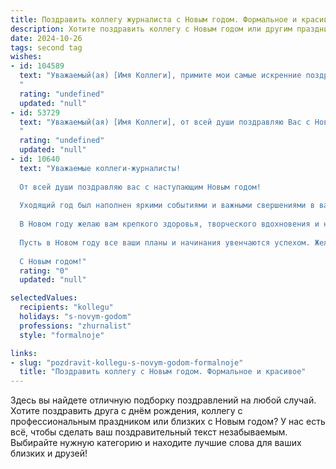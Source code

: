 ```yaml
---
title: Поздравить коллегу журналиста с Новым годом. Формальное и красивое
description: Хотите поздравить коллегу с Новым годом или другим праздником? Наш ИИ создаст незабываемое поздравление, а вы обязательно выделитесь среди других.  
date: 2024-10-26
tags: second tag
wishes:
- id: 104589
  text: "Уважаемый(ая) [Имя Коллеги], примите мои самые искренние поздравления с наступающим Новым годом! Желаю Вам в новом году новых ярких  репортажей, интересных сюжетов и профессиональных успехов на журналистском поприще. Пусть вдохновение не покидает Вас, а каждый день приносит новые открытия и достижения. Счастья, благополучия и всего наилучшего!
  "
  rating: "undefined"
  updated: "null"
- id: 53729
  text: "Уважаемый(ая) [Имя Коллеги], от всей души поздравляю Вас с Новым годом! Желаю Вам ярких и вдохновляющих событий, интересных материалов, новых профессиональных побед и, конечно же,  творческого горения, которое  вдохновляет нас всех на новые свершения.
  "
  rating: "undefined"
  updated: "null"
- id: 10640
  text: "Уважаемые коллеги-журналисты!
  
  От всей души поздравляю вас с наступающим Новым годом!
  
  Уходящий год был наполнен яркими событиями и важными свершениями в вашей профессиональной деятельности. Ваша работа как никогда актуальна и необходима обществу, ведь вы несете в мир правду, информируя людей о самых значимых событиях.
  
  В Новом году желаю вам крепкого здоровья, творческого вдохновения и новых профессиональных достижений. Пусть каждый день будет наполнен интересными историями, которые вы сможете ярко и увлекательно донести до своей аудитории.
  
  Пусть в Новом году все ваши планы и начинания увенчаются успехом. Желаю вам и вашим близким счастья, благополучия и всего самого доброго.
  
  С Новым годом!"
  rating: "0"
  updated: "null"

selectedValues:
  recipients: "kollegu"
  holidays: "s-novym-godom"
  professions: "zhurnalist"
  style: "formalnoje"

links:
- slug: "pozdravit-kollegu-s-novym-godom-formalnoje"
  title: "Поздравить коллегу с Новым годом. Формальное и красивое"
---
```


Здесь вы найдете отличную подборку поздравлений на любой случай. 
Хотите поздравить друга с днём рождения, коллегу с профессиональным праздником или близких с Новым годом? У нас есть всё, чтобы сделать ваш поздравительный текст незабываемым. Выбирайте нужную категорию и находите лучшие слова для ваших близких и друзей!

